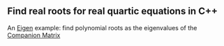 ## Find real roots for real quartic equations in C++
An [Eigen](http://eigen.tuxfamily.org/index.php?title=Main_Page) example: find polynomial roots as the eigenvalues of the [Companion Matrix](https://en.wikipedia.org/wiki/Companion_matrix)
